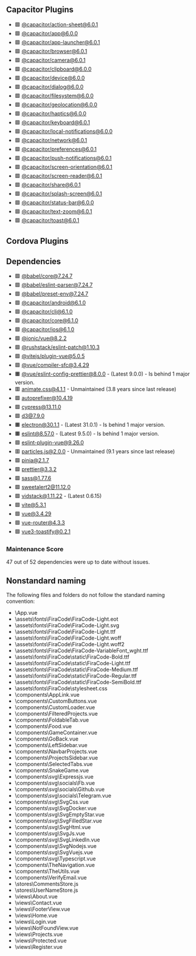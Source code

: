 ## Capacitor Plugins

- 🟩 [@capacitor/action-sheet@6.0.1](https://github.com/ionic-team/capacitor-plugins.git)
- 🟩 [@capacitor/app@6.0.0](https://github.com/ionic-team/capacitor-plugins.git)
- 🟩 [@capacitor/app-launcher@6.0.1](https://github.com/ionic-team/capacitor-plugins.git)
- 🟩 [@capacitor/browser@6.0.1](https://github.com/ionic-team/capacitor-plugins.git)
- 🟩 [@capacitor/camera@6.0.1](https://github.com/ionic-team/capacitor-plugins.git)
- 🟩 [@capacitor/clipboard@6.0.0](https://github.com/ionic-team/capacitor-plugins.git)
- 🟩 [@capacitor/device@6.0.0](https://github.com/ionic-team/capacitor-plugins.git)
- 🟩 [@capacitor/dialog@6.0.0](https://github.com/ionic-team/capacitor-plugins.git)
- 🟩 [@capacitor/filesystem@6.0.0](https://github.com/ionic-team/capacitor-plugins.git)
- 🟩 [@capacitor/geolocation@6.0.0](https://github.com/ionic-team/capacitor-plugins.git)
- 🟩 [@capacitor/haptics@6.0.0](https://github.com/ionic-team/capacitor-plugins.git)
- 🟩 [@capacitor/keyboard@6.0.1](https://github.com/ionic-team/capacitor-plugins.git)
- 🟩 [@capacitor/local-notifications@6.0.0](https://github.com/ionic-team/capacitor-plugins.git)
- 🟩 [@capacitor/network@6.0.1](https://github.com/ionic-team/capacitor-plugins.git)
- 🟩 [@capacitor/preferences@6.0.1](https://github.com/ionic-team/capacitor-plugins.git)
- 🟩 [@capacitor/push-notifications@6.0.1](https://github.com/ionic-team/capacitor-plugins.git)
- 🟩 [@capacitor/screen-orientation@6.0.1](https://github.com/ionic-team/capacitor-plugins.git)
- 🟩 [@capacitor/screen-reader@6.0.1](https://github.com/ionic-team/capacitor-plugins.git)
- 🟩 [@capacitor/share@6.0.1](https://github.com/ionic-team/capacitor-plugins.git)
- 🟩 [@capacitor/splash-screen@6.0.1](https://github.com/ionic-team/capacitor-plugins.git)
- 🟩 [@capacitor/status-bar@6.0.0](https://github.com/ionic-team/capacitor-plugins.git)
- 🟩 [@capacitor/text-zoom@6.0.1](https://github.com/ionic-team/capacitor-plugins.git)
- 🟩 [@capacitor/toast@6.0.1](https://github.com/ionic-team/capacitor-plugins.git)
## Cordova Plugins

## Dependencies

- 🟩 [@babel/core@7.24.7](https://github.com/babel/babel.git)
- 🟩 [@babel/eslint-parser@7.24.7](https://github.com/babel/babel.git)
- 🟩 [@babel/preset-env@7.24.7](https://github.com/babel/babel.git)
- 🟩 [@capacitor/android@6.1.0](https://github.com/ionic-team/capacitor.git)
- 🟩 [@capacitor/cli@6.1.0](https://github.com/ionic-team/capacitor.git)
- 🟩 [@capacitor/core@6.1.0](https://github.com/ionic-team/capacitor.git)
- 🟩 [@capacitor/ios@6.1.0](https://github.com/ionic-team/capacitor.git)
- 🟩 [@ionic/vue@8.2.2](https://github.com/ionic-team/ionic-framework.git)
- 🟩 [@rushstack/eslint-patch@1.10.3](https://github.com/microsoft/rushstack.git)
- 🟩 [@vitejs/plugin-vue@5.0.5](https://github.com/vitejs/vite-plugin-vue.git)
- 🟩 [@vue/compiler-sfc@3.4.29](https://github.com/vuejs/core.git)
- 🟧 [@vue/eslint-config-prettier@8.0.0](https://github.com/vuejs/eslint-config-prettier.git) - (Latest 9.0.0) - Is behind 1 major version.
- 🟥 [animate.css@4.1.1](https://github.com/animate-css/animate.css.git) - Unmaintained (3.8 years since last release)
- 🟩 [autoprefixer@10.4.19](https://github.com/postcss/autoprefixer.git)
- 🟩 [cypress@13.11.0](https://github.com/cypress-io/cypress.git)
- 🟩 [d3@7.9.0](https://github.com/d3/d3.git)
- 🟧 [electron@30.1.1](https://github.com/electron/electron.git) - (Latest 31.0.1) - Is behind 1 major version.
- 🟧 [eslint@8.57.0](https://github.com/eslint/eslint.git) - (Latest 9.5.0) - Is behind 1 major version.
- 🟩 [eslint-plugin-vue@9.26.0](https://github.com/vuejs/eslint-plugin-vue.git)
- 🟥 [particles.js@2.0.0](https://github.com/VincentGarreau/particles.js.git) - Unmaintained (9.1 years since last release)
- 🟩 [pinia@2.1.7](https://github.com/vuejs/pinia.git)
- 🟩 [prettier@3.3.2](https://github.com/prettier/prettier.git)
- 🟩 [sass@1.77.6](https://github.com/sass/dart-sass.git)
- 🟩 [sweetalert2@11.12.0](https://github.com/sweetalert2/sweetalert2.git)
- 🟩 [vidstack@1.11.22](https://github.com/vidstack/vidstack.git) - (Latest 0.6.15)
- 🟩 [vite@5.3.1](https://github.com/vitejs/vite.git)
- 🟩 [vue@3.4.29](https://github.com/vuejs/core.git)
- 🟩 [vue-router@4.3.3](https://github.com/vuejs/router.git)
- 🟩 [vue3-toastify@0.2.1](https://github.com/jerrywu001/vue3-toastify.git)
### Maintenance Score
47 out of 52 dependencies were up to date without issues.



## Nonstandard naming
The following files and folders do not follow the standard naming convention:

- \App.vue
- \assets\fonts\FiraCode\FiraCode-Light.eot
- \assets\fonts\FiraCode\FiraCode-Light.svg
- \assets\fonts\FiraCode\FiraCode-Light.ttf
- \assets\fonts\FiraCode\FiraCode-Light.woff
- \assets\fonts\FiraCode\FiraCode-Light.woff2
- \assets\fonts\FiraCode\FiraCode-VariableFont_wght.ttf
- \assets\fonts\FiraCode\static\FiraCode-Bold.ttf
- \assets\fonts\FiraCode\static\FiraCode-Light.ttf
- \assets\fonts\FiraCode\static\FiraCode-Medium.ttf
- \assets\fonts\FiraCode\static\FiraCode-Regular.ttf
- \assets\fonts\FiraCode\static\FiraCode-SemiBold.ttf
- \assets\fonts\FiraCode\stylesheet.css
- \components\AppLink.vue
- \components\CustomButtons.vue
- \components\CustomLoader.vue
- \components\FilteredProjects.vue
- \components\FoldableTab.vue
- \components\Food.vue
- \components\GameContainer.vue
- \components\GoBack.vue
- \components\LeftSidebar.vue
- \components\NavbarProjects.vue
- \components\ProjectsSidebar.vue
- \components\SelectedTabs.vue
- \components\SnakeGame.vue
- \components\svg\Expressjs.vue
- \components\svg\socials\Fb.vue
- \components\svg\socials\Github.vue
- \components\svg\socials\Telegram.vue
- \components\svg\SvgCss.vue
- \components\svg\SvgDocker.vue
- \components\svg\SvgEmptyStar.vue
- \components\svg\SvgFilledStar.vue
- \components\svg\SvgHtml.vue
- \components\svg\SvgJs.vue
- \components\svg\SvgLinkedIn.vue
- \components\svg\SvgNodejs.vue
- \components\svg\SvgVuejs.vue
- \components\svg\Typescript.vue
- \components\TheNavigation.vue
- \components\TheUtils.vue
- \components\VerifyEmail.vue
- \stores\CommentsStore.js
- \stores\UserNameStore.js
- \views\About.vue
- \views\Contact.vue
- \views\FooterView.vue
- \views\Home.vue
- \views\Login.vue
- \views\NotFoundView.vue
- \views\Projects.vue
- \views\Protected.vue
- \views\Register.vue
